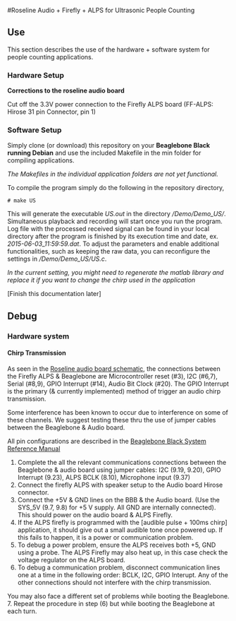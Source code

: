 #Roseline Audio + Firefly + ALPS for Ultrasonic People Counting

## Use
This section describes the use of the hardware + software system for people counting applications.

### Hardware Setup
**Corrections to the roseline audio board**

Cut off the 3.3V power connection to the Firefly ALPS board (FF-ALPS: Hirose 31 pin Connector, pin 1)

### Software Setup
Simply clone (or download) this repository on your **Beaglebone Black running Debian** and use the included Makefile in the min folder for compiling applications.

*The Makefiles in the individual application folders are not yet functional.*

To compile the program simply do the following in the repository directory,

	# make US

This will generate the executable *US.out* in the directory */Demo/Demo_US/*. Simultaneous playback and recording will start once you run the program. Log file with the processed received signal can be found in your local directory after the program is finished by its execution time and date, ex. *2015-06-03_11:59:59.dat*. To adjust the parameters and enable additional functionalities, such as keeping the raw data, you can reconfigure the settings in */Demo/Demo_US/US.c*. 

*In the current setting, you might need to regenerate the matlab library and replace it if you want to change the chirp used in the application*


[Finish this documentation later]

## Debug

### Hardware system

#### Chirp Transmission

As seen in the [Roseline audio board schematic](docs/Audio-Radio-Cape-v2_1.pdf), the connections between the Firefly ALPS & Beaglebone are Microcontroller reset (#3), I2C (#6,7), Serial (#8,9), GPIO Interrupt (#14), Audio Bit Clock (#20). The GPIO Interrupt is the primary (& currently implemented) method of trigger an audio chirp transmission.

Some interference has been known to occur due to interference on some of these channels. We suggest testing these thru the use of jumper cables between the Beaglebone & Audio board.

All pin configurations are described in the [Beaglebone Black System Reference Manual](https://github.com/CircuitCo/BeagleBone-Black/blob/master/BBB_SRM.pdf?raw=true)


1. Complete the all the relevant communications connections between 
the Beaglebone & audio board using jumper cables: I2C (9.19, 9.20), GPIO Interrupt (9.23), ALPS BCLK (8.10), Microphone input (9.37)
2. Connect the firefly ALPS with speaker setup to the Audio board Hirose connector.
3. Connect the +5V & GND lines on the BBB & the Audio board. (Use the SYS_5V (9.7, 9.8) for +5 V supply. All GND are internally connected). This should power on the audio board & ALPS Firefly.
4. If the ALPS firefly is programmed with the [audible pulse + 100ms chirp] application, it should give out a small audible tone once powered up. If this fails to happen, it is a power or communication problem.
5. To debug a power problem, ensure the ALPS receives both +5, GND using a probe. The ALPS Firefly may also heat up, in this case check the voltage regulator on the ALPS board.
6. To debug a communication problem, disconnect communication lines one at a time in the following order: BCLK, I2C, GPIO Interupt. Any of the other connections should not interfere with the chirp transmission.

You may also face a different set of problems while booting the Beaglebone.
7. Repeat the procedure in step (6) but while booting the Beaglebone at each turn.
